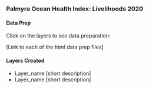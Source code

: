 ### Palmyra Ocean Health Index: Livelihoods 2020  

#### Data Prep

Click on the layers to see data preparation:  

[Link to each of the html data prep files]

#### Layers Created

- Layer_name [short description]
- Layer_name [short description]